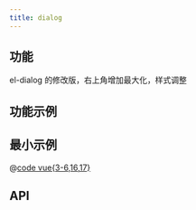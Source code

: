 ```yaml
---
title: dialog
---
```


## 功能

el-dialog 的修改版，右上角增加最大化，样式调整

## 功能示例

<Example />

## 最小示例

@[code vue{3-6,16,17}](@/components/dialog/docs/simple.vue)

## API

<Usage />

<script setup>
import Example from "@/components/dialog/docs/example.vue";
import Usage from "@/components/dialog/docs/usage.vue";
</script>